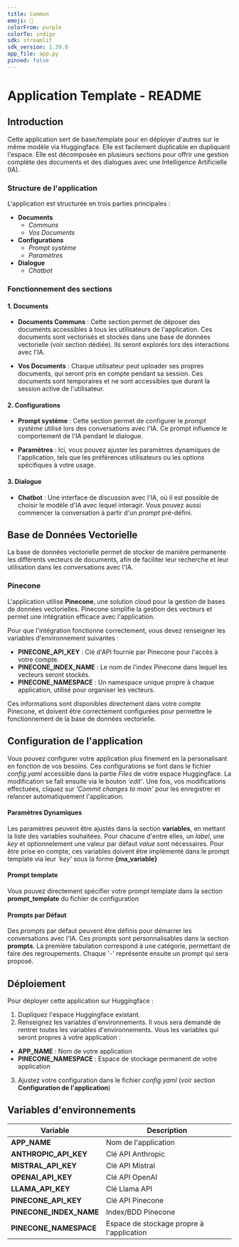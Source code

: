 ```yaml
---
title: Common
emoji: 🏢
colorFrom: purple
colorTo: indigo
sdk: streamlit
sdk_version: 1.39.0
app_file: app.py
pinned: false
---
```


<!-- Check out the configuration reference at https://huggingface.co/docs/hub/spaces-config-reference -->

# Application Template - README

## Introduction

Cette application sert de base/template pour en déployer d'autres sur le même modèle via Huggingface. Elle est facilement duplicable en dupliquant l'espace. Elle est décomposée en plusieurs sections pour offrir une gestion complète des documents et des dialogues avec une Intelligence Artificielle (IA).

### Structure de l'application

L'application est structurée en trois parties principales :

- **Documents**
  - *Communs*
  - *Vos Documents*
- **Configurations**
  - *Prompt système*
  - *Paramètres*
- **Dialogue**
  - *Chatbot*

### Fonctionnement des sections

#### 1. Documents

- **Documents Communs** : 
  Cette section permet de déposer des documents accessibles à tous les utilisateurs de l'application. Ces documents sont vectorisés et stockés dans une base de données vectorielle (voir section dédiée). Ils seront explorés lors des interactions avec l'IA.

- **Vos Documents** : 
  Chaque utilisateur peut uploader ses propres documents, qui seront pris en compte pendant sa session. Ces documents sont temporaires et ne sont accessibles que durant la session active de l'utilisateur.

#### 2. Configurations

- **Prompt système** :
  Cette section permet de configurer le *prompt système* utilisé lors des conversations avec l'IA. Ce prompt influence le comportement de l'IA pendant le dialogue.

- **Paramètres** :
  Ici, vous pouvez ajuster les paramètres dynamiques de l'application, tels que les préférences utilisateurs ou les options spécifiques à votre usage.

#### 3. Dialogue

- **Chatbot** :
  Une interface de discussion avec l'IA, où il est possible de choisir le modèle d'IA avec lequel interagir. Vous pouvez aussi commencer la conversation à partir d'un *prompt* pré-défini.

## Base de Données Vectorielle

La base de données vectorielle permet de stocker de manière permanente les différents vecteurs de documents, afin de faciliter leur recherche et leur utilisation dans les conversations avec l'IA.

### Pinecone

L'application utilise **Pinecone**, une solution cloud pour la gestion de bases de données vectorielles. Pinecone simplifie la gestion des vecteurs et permet une intégration efficace avec l'application.

Pour que l'intégration fonctionne correctement, vous devez renseigner les variables d'environnement suivantes :

- **PINECONE_API_KEY** : Clé d'API fournie par Pinecone pour l'accès à votre compte.
- **PINECONE_INDEX_NAME** : Le nom de l'index Pinecone dans lequel les vecteurs seront stockés.
- **PINECONE_NAMESPACE** : Un namespace unique propre à chaque application, utilisé pour organiser les vecteurs.

Ces informations sont disponibles directement dans votre compte Pinecone, et doivent être correctement configurées pour permettre le fonctionnement de la base de données vectorielle.


## Configuration de l'application

Vous pouvez configurer votre application plus finement en la personalisant en fonction de vos besoins. Ces configurations se font dans le fichier *config.yaml* accessible dans la partie *Files* de votre espace Huggingface. La modification se fait ensuite via le bouton *'edit'*. 
Une fois, vos modifications effectuées, cliquez sur *'Commit changes to main'* pour les enregistrer et relancer automatiquement l'application.

#### Paramètres Dynamiques

Les paramètres peuvent être ajustés dans la section **variables**, en mettant la liste des variables souhaitées.
Pour chacune d'entre elles, un *label*, une *key* et optionnelement une valeur par défaut *value* sont nécessaires.
Pour être prise en compte, ces variables doivent être implémenté dans le prompt template via leur *'key'* sous la forme **{ma_variable}**

#### Prompt template

Vous pouvez directement spécifier votre prompt template dans la section **prompt_template** du fichier de configuration

#### Prompts par Défaut

Des *prompts* par défaut peuvent être définis pour démarrer les conversations avec l'IA. Ces *prompts* sont personnalisables dans la section **prompts**.
La première tabulation correspond à une catégorie, permettant de faire des regroupements.
Chaque '-' représente ensuite un prompt qui sera proposé.

## Déploiement

Pour déployer cette application sur Huggingface :

1. Dupliquez l'espace Huggingface existant.
2. Renseignez les variables d'environnements. Il vous sera demandé de rentrer toutes les variables d'environnements. Vous les variables qui seront propres à votre application : 
 - **APP_NAME** : Nom de votre application
 - **PINECONE_NAMESPACE** : Espace de stockage permanent de votre application
3. Ajustez votre configuration dans le fichier *config.yaml* (voir section **Configuration de l'application**)


## Variables d'environnements
| Variable | Description 
|----------|----------
**APP_NAME**|Nom de l'application
**ANTHROPIC_API_KEY**| Clé API Anthropic
**MISTRAL_API_KEY**|Clé API Mistral
**OPENAI_API_KEY**|Clé API OpenAI
**LLAMA_API_KEY**|Clé Llama API
**PINECONE_API_KEY**|Clé API Pinecone
**PINECONE_INDEX_NAME**|Index/BDD Pinecone
**PINECONE_NAMESPACE**|Espace de stockage propre à l'application


